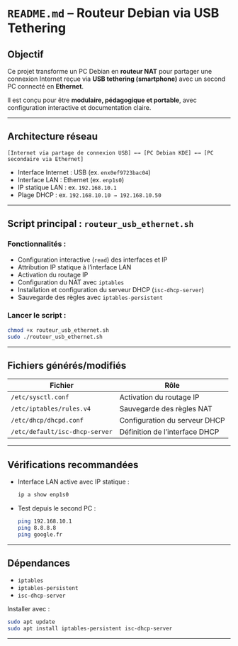 # `README.md` – Routeur Debian via USB Tethering

##  Objectif

Ce projet transforme un PC Debian en **routeur NAT** pour partager une connexion Internet reçue via **USB tethering (smartphone)** avec un second PC connecté en **Ethernet**.

Il est conçu pour être **modulaire, pédagogique et portable**, avec configuration interactive et documentation claire.

---

##  Architecture réseau

```
[Internet via partage de connexion USB] ←→ [PC Debian KDE] ←→ [PC secondaire via Ethernet]
```

- Interface Internet : USB (ex. `enx0ef9723bac04`)
- Interface LAN : Ethernet (ex. `enp1s0`)
- IP statique LAN : ex. `192.168.10.1`
- Plage DHCP : ex. `192.168.10.10 → 192.168.10.50`

---

##  Script principal : `routeur_usb_ethernet.sh`

### Fonctionnalités :
- Configuration interactive (`read`) des interfaces et IP
- Attribution IP statique à l’interface LAN
- Activation du routage IP
- Configuration du NAT avec `iptables`
- Installation et configuration du serveur DHCP (`isc-dhcp-server`)
- Sauvegarde des règles avec `iptables-persistent`

### Lancer le script :
```bash
chmod +x routeur_usb_ethernet.sh
sudo ./routeur_usb_ethernet.sh
```

---

## Fichiers générés/modifiés

| Fichier                            | Rôle                                      |
|-----------------------------------|-------------------------------------------|
| `/etc/sysctl.conf`                | Activation du routage IP                  |
| `/etc/iptables/rules.v4`          | Sauvegarde des règles NAT                 |
| `/etc/dhcp/dhcpd.conf`            | Configuration du serveur DHCP             |
| `/etc/default/isc-dhcp-server`    | Définition de l’interface DHCP            |

---

## Vérifications recommandées

- Interface LAN active avec IP statique :
  ```bash
  ip a show enp1s0
  ```
- Test depuis le second PC :
  ```bash
  ping 192.168.10.1
  ping 8.8.8.8
  ping google.fr
  ```

---

## Dépendances

- `iptables`
- `iptables-persistent`
- `isc-dhcp-server`

Installer avec :
```bash
sudo apt update
sudo apt install iptables-persistent isc-dhcp-server
```

---

